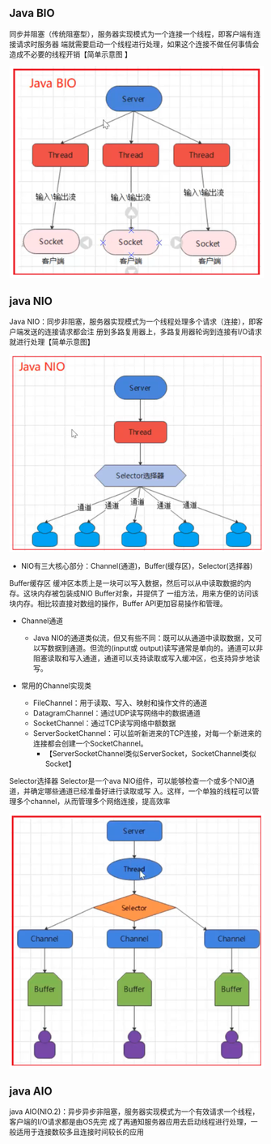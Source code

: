 ## Java BIO

同步并阻塞（传统阻塞型），服务器实现模式为一个连接一个线程，即客户端有连接请求时服务器 端就需要启动一个线程进行处理，如果这个连接不做任何事情会造成不必要的线程开销【简单示意图 】


![](../../../../../../img/s-01.png)

## java NIO

Java NIO：同步非阻塞，服务器实现模式为一个线程处理多个请求（连接），即客户端发送的连接请求都会注 册到多路复用器上，多路复用器轮询到连接有I/O请求就进行处理【简单示意图】

![](../../../../../../img/s-02.png)


+ NIO有三大核心部分：Channel(通道)，Buffer(缓存区)，Selector(选择器)

Buffer缓存区
缓冲区本质上是一块可以写入数据，然后可以从中读取数据的内存。这块内存被包装成NIO Buffer对象，并提供了 一组方法，用来方便的访问该块内存。相比较直接对数组的操作，Buffer API更加容易操作和管理。

+ Channel通道 
  + Java NIO的通道类似流，但又有些不同：既可以从通道中读取数据，又可以写数据到通道。但流的(input或 output)读写通常是单向的。通道可以非阻塞读取和写入通道，通道可以支持读取或写入缓冲区，也支持异步地读写。

+ 常用的Channel实现类 
  + FileChannel：用于读取、写入、映射和操作文件的通道 
  + DatagramChannel：通过UDP读写网络中的数据通道 
  + SocketChannel：通过TCP读写网络中额数据 
  + ServerSocketChannel：可以监听新进来的TCP连接，对每一个新进来的连接都会创建一个SocketChannel。 
    + 【ServerSocketChannel类似ServerSocket，SocketChannel类似Socket】


Selector选择器
Selector是一个ava NIO组件，可以能够检查一个或多个NIO通道，并确定哪些通道已经准备好进行读取或写 入。这样，一个单独的线程可以管理多个channel，从而管理多个网络连接，提高效率

![](../../../../../../img/s-04.png)






## java AIO

java AIO(NIO.2)：异步异步非阻塞，服务器实现模式为一个有效请求一个线程，客户端的I/O请求都是由OS先完 成了再通知服务器应用去启动线程进行处理，一般适用于连接数较多且连接时间较长的应用


